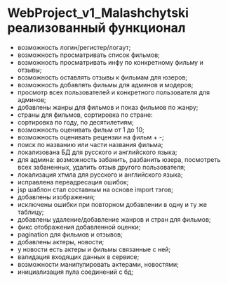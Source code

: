 # WebProject_v1_Malashchytski реализованный функционал
- возможность логин/регистер/логаут;
- возможность просматривать список фильмов;
- возможность просматривать инфу по конкретному фильму и отзывы;
- возможность оставлять отзывы к фильмам для юзеров;
- возможность добавлять фильмы для админов и модеров;
- просмотр всех пользователей и конкретного пользователя для админов;
- добавлены жанры для фильмов и показ фильмов по жанру;
- страны для фильмов, сортировка по стране:
- сортировка по году, по десятилетиям;
- возможность оценивать фильм от 1 до 10;
- возможность оценивать рецензии на фильм + -;
- поиск по названию или части названия фильма;
- локализована БД для русского и английского языка;
- для админа: возможность забанить, разбанить юзера, посмотреть всех забаненных, удалить отзыв другого пользователя;
- локализация хтмла для русского и английского языка;
- исправлена переадресация ошибок;
- jsp шаблон стал составным на основе import тэгов;
- добавлены изображения;
- исключены ошибки при повторном добавлении в одну и ту же таблицу;
- добавлены удаление/добавление жанров и стран для фильмов;
- фикс отображения добавленной оценки;
- pagination для фильмов и отзывов;
- добавлены актеры, новости;
- у новости есть актеры и фильмы связанные с ней;
- валидация входящих данных в сервисе;
- возможности манипулировать актерами, новостями;
- инициализация пула соединений с бд;
